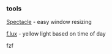 ### tools 

[Spectacle](https://www.spectacleapp.com) - easy window resizing 

[f.lux](https://justgetflux.com) - yellow light based on time of day

fzf

